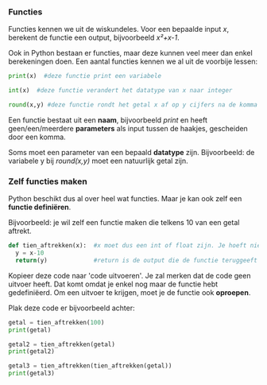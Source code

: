 ### Functies

Functies kennen we uit de wiskundeles. Voor een bepaalde input *x*, berekent de functie een output, bijvoorbeeld *x²+x-1*.

Ook in Python bestaan er functies, maar deze kunnen veel meer dan enkel berekeningen doen. Een aantal functies kennen we al uit de voorbije lessen:

```python
print(x)  #deze functie print een variabele

int(x)  #deze functie verandert het datatype van x naar integer

round(x,y) #deze functie rondt het getal x af op y cijfers na de komma

```
Een functie bestaat uit een **naam**, bijvoorbeeld *print* en heeft geen/een/meerdere **parameters** als input tussen de haakjes, gescheiden door een komma. 

Soms moet een parameter van een bepaald **datatype** zijn. Bijvoorbeeld: de variabele y bij *round(x,y)* moet een natuurlijk getal zijn.

### Zelf functies maken

Python beschikt dus al over heel wat functies. Maar je kan ook zelf een **functie definiëren**.

Bijvoorbeeld: je wil zelf een functie maken die telkens 10 van een getal aftrekt.

```python
def tien_aftrekken(x):  #x moet dus een int of float zijn. Je hoeft niet met x te werken, dit mag eender welke naamgeving zijn.
  y = x-10
  return(y)             #return is de output die de functie teruggeeft
```
Kopieer deze code naar 'code uitvoeren'. Je zal merken dat de code geen uitvoer heeft. Dat komt omdat je enkel nog maar de functie hebt gedefiniëerd. Om een uitvoer te krijgen, moet je de functie ook **oproepen**.

Plak deze code er bijvoorbeeld achter:
```python
getal = tien_aftrekken(100)
print(getal)

getal2 = tien_aftrekken(getal)
print(getal2)

getal3 = tien_aftrekken(tien_aftrekken(getal))
print(getal3)
```



